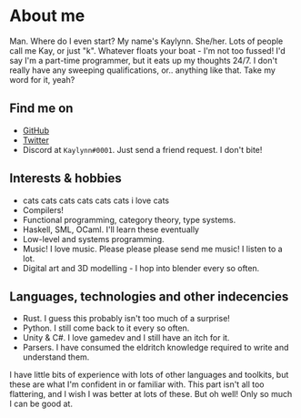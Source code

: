 # About me
Man. Where do I even start?
My name's Kaylynn. She/her. Lots of people call me Kay, or just "k". Whatever floats your boat - I'm not too fussed!
I'd say I'm a part-time programmer, but it eats up my thoughts 24/7.
I don't really have any sweeping qualifications, or.. anything like that. Take my word for it, yeah?

## Find me on
- [GitHub](https://github.com/kaylynn234)
- [Twitter](https://twitter.com/KaylynnMorgan2)
- Discord at `Kaylynn#0001`. Just send a friend request. I don't bite!

## Interests & hobbies
- cats cats cats cats cats cats i love cats
- Compilers!
- Functional programming, category theory, type systems.
- Haskell, SML, OCaml. I'll learn these eventually
- Low-level and systems programming.
- Music! I love music. Please please please send me music! I listen to a lot.
- Digital art and 3D modelling - I hop into blender every so often.

## Languages, technologies and other indecencies

- Rust. I guess this probably isn't too much of a surprise!
- Python. I still come back to it every so often.
- Unity & C#. I love gamedev and I still have an itch for it.
- Parsers. I have consumed the eldritch knowledge required to write and understand them.

I have little bits of experience with lots of other languages and toolkits, but these are what I'm confident in
or familiar with. This part isn't all too flattering, and I wish I was better at lots of these.
But oh well! Only so much I can be good at.
